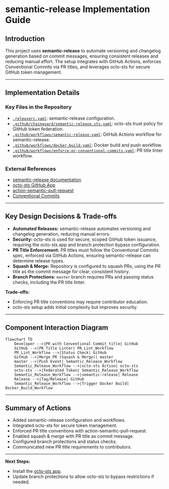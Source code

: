 # semantic-release Implementation Guide

## Introduction

This project uses **semantic-release** to automate versioning and changelog generation based on commit messages, ensuring consistent releases and reducing manual effort. The setup integrates with GitHub Actions, enforces Conventional Commits via PR titles, and leverages octo-sts for secure GitHub token management.

---

## Implementation Details

### Key Files in the Repository

- [`.releaserc.yaml`](file:///Users/jburns/git/sample-go/.releaserc.yaml): semantic-release configuration.
- [`.github/chainguard/semantic-release.sts.yaml`](file:///Users/jburns/git/sample-go/.github/chainguard/semantic-release.sts.yaml): octo-sts trust policy for GitHub token federation.
- [`.github/workflows/semantic-release.yaml`](file:///Users/jburns/git/sample-go/.github/workflows/semantic-release.yaml): GitHub Actions workflow for semantic-release.
- [`.github/workflows/docker-build.yaml`](file:///Users/jburns/git/sample-go/.github/workflows/docker-build.yaml): Docker build and push workflow.
- [`.github/workflows/enforce-pr-conventional-commits.yaml`](file:///Users/jburns/git/sample-go/.github/workflows/enforce-pr-conventional-commits.yaml): PR title linter workflow.

### External References

- [semantic-release documentation](https://semantic-release.gitbook.io/semantic-release/)
- [octo-sts GitHub App](https://github.com/apps/octo-sts)
- [action-semantic-pull-request](https://github.com/amannn/action-semantic-pull-request)
- [Conventional Commits](https://www.conventionalcommits.org/)

---

## Key Design Decisions & Trade-offs

- **Automated Releases:** semantic-release automates versioning and changelog generation, reducing manual errors.
- **Security:** octo-sts is used for secure, scoped GitHub token issuance, requiring the octo-sts app and branch protection bypass configuration.
- **PR Title Enforcement:** PR titles must follow the Conventional Commits spec, enforced via GitHub Actions, ensuring semantic-release can determine release types.
- **Squash & Merge:** Repository is configured to squash PRs, using the PR title as the commit message for clear, consistent history.
- **Branch Protections:** `master` branch requires PRs and passing status checks, including the PR title linter.

**Trade-offs:**
- Enforcing PR title conventions may require contributor education.
- octo-sts setup adds initial complexity but improves security.

---

## Component Interaction Diagram

```mermaid
flowchart TD
    Developer -->|PR with Conventional Commit title| GitHub
    GitHub -->|PR Title Linter| PR_Lint_Workflow
    PR_Lint_Workflow -->|Status Check| GitHub
    GitHub -->|Merge PR (Squash & Merge)| master
    master -->|Push Event| Semantic_Release_Workflow
    Semantic_Release_Workflow -->|octo-sts Action| octo-sts
    octo-sts -->|Federated Token| Semantic_Release_Workflow
    Semantic_Release_Workflow -->|semantic-release| Release
    Release -->|Tag/Release| GitHub
    Semantic_Release_Workflow -->|Trigger Docker Build| Docker_Build_Workflow
```

---

## Summary of Actions

- Added semantic-release configuration and workflows.
- Integrated octo-sts for secure token management.
- Enforced PR title conventions with action-semantic-pull-request.
- Enabled squash & merge with PR title as commit message.
- Configured branch protections and status checks.
- Communicated new PR title requirements to contributors.

---

**Next Steps:**  
- Install the [octo-sts app](https://github.com/apps/octo-sts).
- Update branch protections to allow octo-sts to bypass restrictions if needed.